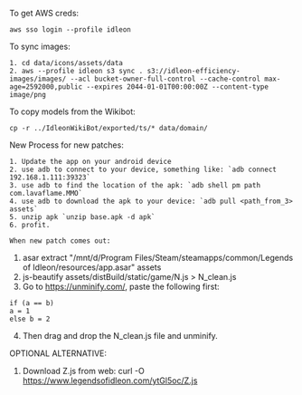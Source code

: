 To get AWS creds:
```
aws sso login --profile idleon
```
To sync images:
```
1. cd data/icons/assets/data
2. aws --profile idleon s3 sync . s3://idleon-efficiency-images/images/ --acl bucket-owner-full-control --cache-control max-age=2592000,public --expires 2044-01-01T00:00:00Z --content-type image/png
```

To copy models from the Wikibot:
```
cp -r ../IdleonWikiBot/exported/ts/* data/domain/
```

New Process for new patches:
```
1. Update the app on your android device
2. use adb to connect to your device, something like: `adb connect 192.168.1.111:39323`
3. use adb to find the location of the apk: `adb shell pm path com.lavaflame.MMO`
4. use adb to download the apk to your device: `adb pull <path_from_3> assets`
5. unzip apk `unzip base.apk -d apk`
6. profit.

When new patch comes out:
```
1. asar extract "/mnt/d/Program Files/Steam/steamapps/common/Legends of Idleon/resources/app.asar" assets
2. js-beautify assets/distBuild/static/game/N.js > N_clean.js
3. Go to https://unminify.com/, paste the following first:
```
if (a == b)
a = 1
else b = 2
```
4. Then drag and drop the N_clean.js file and unminify.

OPTIONAL ALTERNATIVE: 
1. Download Z.js from web: curl -O https://www.legendsofidleon.com/ytGl5oc/Z.js
```
